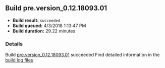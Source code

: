 ## Build pre.version_0.12.18093.01
- **Build result:** `succeeded`
- **Build queued:** 4/3/2018 1:13:47 PM
- **Build duration:** 29.22 minutes
### Details
Build [pre.version_0.12.18093.01](https://winappstudio.visualstudio.com/web/build.aspx?pcguid=a4ef43be-68ce-4195-a619-079b4d9834c2&builduri=vstfs%3a%2f%2f%2fBuild%2fBuild%2f25368) succeeded
Find detailed information in the [build log files](https://uwpctdiags.blob.core.windows.net/buildlogs/pre.version_0.12.18093.01_logs.zip)
